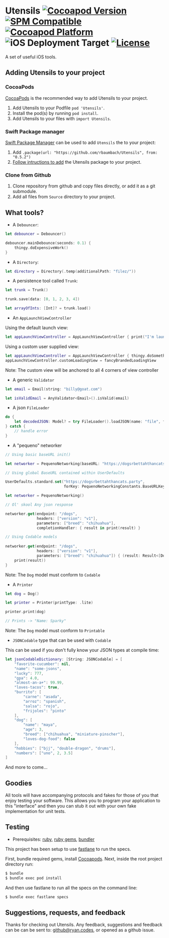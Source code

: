 # Utensils [![Cocoapod Version](https://img.shields.io/cocoapods/v/Utensils.svg)](https://github.com/rbaumbach/Utensils) [![SPM Compatible](https://img.shields.io/badge/SPM-Compatible-blue)](https://swift.org/package-manager/) [![Cocoapod Platform](https://img.shields.io/badge/platform-iOS-blue.svg)](https://github.com/rbaumbach/Utensils) ![iOS Deployment Target](https://img.shields.io/badge/iOS_Deployment_Target-12.0-964B00) [![License](https://img.shields.io/dub/l/vibe-d.svg)](https://github.com/rbaumbach/Utensils/blob/master/MIT-LICENSE.txt)

A set of useful iOS tools.

## Adding Utensils to your project

### CocoaPods

[CocoaPods](http://cocoapods.org) is the recommended way to add Utensils to your project.

1.  Add Utensils to your Podfile `pod 'Utensils'`.
2.  Install the pod(s) by running `pod install`.
3.  Add Utensils to your files with `import Utensils`.

### Swift Package manager

[Swift Package Manager](https://swift.org/package-manager/) can be used to add `Utensils` the to your project:

1.  Add `.package(url: "https://github.com/rbaumbach/Utensils", from: "0.5.2")`
2.  [Follow intructions to add](https://swift.org/getting-started/#using-the-package-manager) the Utensils package to your project.

### Clone from Github

1.  Clone repository from github and copy files directly, or add it as a git submodule.
2.  Add all files from `Source` directory to your project.

## What tools?

* A `Debouncer`:

```Swift
let debouncer = Debouncer()

debouncer.mainDebounce(seconds: 0.1) {
    thingy.doExpensiveWork()
}
```

* A `Directory`:

```Swift
let directory = Directory(.temp(additionalPath: "filez/"))
```

* A persistence tool called `Trunk`:

```Swift
let trunk = Trunk()

trunk.save(data: [0, 1, 2, 3, 4])

let arrayOfInts: [Int]? = trunk.load()
```

* An `AppLaunchViewController`

Using the default launch view:

```Swift
let appLaunchViewController = AppLaunchViewController { print("I'm launching!") }
```

Using a custom user supplied view:

```Swift
let appLaunchViewController = AppLaunchViewController { thingy.doSomethingLengthyBeforeAppLaunches() }
appLaunchViewController.customLoadingView = fancyBrandedLoadingView
```

Note: The custom view will be anchored to all 4 corners of view controller

* A generic `Validator`

```Swift
let email = Email(string: "billy@goat.com")

let isValidEmail = AnyValidator<Email>().isValid(email)
```

* A json `FileLoader`

```Swift
do {
    let decodedJSON: Model? = try FileLoader().loadJSON(name: "file", fileExtension: "json")
} catch {
    // handle error
}
```

* A "pequeno" networker

```swift
// Using basic baseURL init()

let networker = PequenoNetworking(baseURL: "https://dogsrbettahthancats.party")

// Using global BaseURL contained within UserDefaults

UserDefaults.standard.set("https://dogsrbettahthancats.party",
                          forKey: PequenoNetworkingConstants.BaseURLKey)

let networker = PequenoNetworking()

// Ol' skool Any json response

networker.get(endpoint: "/dogs",
              headers: ["version": "v1"],
              parameters: ["breed": "chihuahua"],
              completionHandler: { result in print(result) }

// Using Codable models
                
networker.get(endpoint: "/dogs",
              headers: ["version": "v1"],
              parameters: ["breed": "chihuahua"]) { (result: Result<[Dog], Error>) in
    print(result))
}
```

Note: The `Dog` model must conform to `Codable`

* A `Printer`

```swift
let dog = Dog()

let printer = Printer(printType: .lite)

printer.print(dog)

// Prints -> "Name: Sparky"
```

Note: The `Dog` model must conform to `Printable`

* `JSONCodable` type that can be used with `Codable`

This can be used if you don't fully know your JSON types at compile time:

```swift
let jsonCodableDictionary: [String: JSONCodable] = [
    "favorite-cucumber": nil,
    "name": "some-jsons",
    "lucky": 777,
    "gpa": 4.0,
    "almost-an-a+": 99.99,
    "loves-tacos": true,
    "burrito": [
        "carne": "asada",
        "arroz": "spanish",
        "salsa": "rojo",
        "frijoles": "pinto"
    ],
    "dog": [
        "name": "maya",
        "age": 3,
        "breed": ["chihuahua", "miniature-pinscher"],
        "loves-dog-food": false
    ],
    "hobbies": ["bjj", "double-dragon", "drums"],
    "numbers": ["uno", 2, 3.5]
]
```

And more to come...

## Goodies

All tools will have accompanying protocols and fakes for those of you that enjoy testing your software.  This allows you to program your application to this "interface" and then you can stub it out with your own fake implementation for unit tests.

## Testing

* Prerequisites: [ruby](https://github.com/sstephenson/rbenv), [ruby gems](https://rubygems.org/pages/download), [bundler](http://bundler.io)

This project has been setup to use [fastlane](https://fastlane.tools) to run the specs.

First, bundle required gems, install [Cocoapods](http://cocoapods.org). Next, inside the root project directory run:

```bash
$ bundle
$ bundle exec pod install
```

And then use fastlane to run all the specs on the command line:

```bash
$ bundle exec fastlane specs
```

## Suggestions, requests, and feedback

Thanks for checking out Utensils.  Any feedback, suggestions and feedback can be can be sent to: github@ryan.codes, or opened as a github issue.
